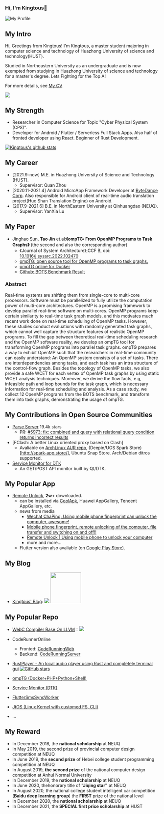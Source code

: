 ### Hi, I'm Kingtous👋

![My Profile](https://img.kingtous.cn/247205aa-163e-4725-8658-8575eafa1886.png)

## My Intro

Hi, Greetings from Kingtous! I'm Kingtous, a master student majoring in computer science and technology of Huazhong University of science and technology(HUST).


Studied in Northeastern University as an undergraduate and is now exempted from studying in Huazhong University of science and technology for a master's degree.
Lets Fighting for the Top A!

For more details, see [My CV](https://cv.kingtous.cn)

<p align="left"> <img src="https://visitor-badge.glitch.me/badge?page_id=kingtous.kingtous" /> </p>

## My Strength

- Researcher in Computer Science for Topic "Cyber Physical System (CPS)".
- Developer for Android / Flutter / Serverless Full Stack Apps. Also half of fronted developer using React. Beginner of Rust Development.

[![Kingtous's github stats](https://github-readme-stats.vercel.app/api?username=Kingtous&theme=blue-green)](https://github.com/Kingtous/github-readme-stats)

## My Career

- [2021.9-now] M.E. in Huazhong University of Science and Technology (HUST).
  - Supervisor: Quan Zhou
- [2020.11-2021.4] Android MicroApp Framework Developer at [ByteDance Corp](https://www.bytedance.com/). Also responsible for Android client of real-time audio translation project(Huo Shan Translation Engine) on Android.
- [2017.9-2021.6] B.E. in NorthEastern University at Qinhuangdao (NEUQ).
  - Supervisor: YanXia Lu

## My Paper

- Jinghao Sun, **Tao Jin** et.al:**《ompTG: From OpenMP Programs to Task Graphs》** (the second and also the corresponding author)
  - 《Journal of System Architecture》,CCF B, doi: [10.1016/j.sysarc.2022.102470](https://doi.org/10.1016/j.sysarc.2022.102470)
  - [ompTG: open source tool for OpenMP programs to task graphs.](https://github.com/Kingtous/OmpTG)
  - [ompTG online for Docker](https://registry.hub.docker.com/r/kingtous/omptg-online)
  - [Github: BOTS Benchmark Result](https://github.com/Kingtous/Bots_Task_Result)

### Abstract
  Real-time systems are shifting them from single-core to multi-core processors. Software must be parallelized to fully utilize the computation power of multi-core architectures. OpenMP is a promising framework to develop parallel real-time software on multi-cores. OpenMP programs keep certain similarity to real-time task graph models, and this motivates much recent work done on real-time scheduling of OpenMP tasks. However, these studies conduct evaluations with randomly generated task graphs, which cannot well capture the structure features of realistic OpenMP programs. To fill the gap between theoretical real-time scheduling research and the OpenMP software reality, we develop an ompTG tool for transforming OpenMP programs into parallel task graphs. ompTG prepares a way to exhibit OpenMP such that the researchers in real-time community can easily understand: An OpenMP system consists of a set of tasks. There are interdependencies among tasks, and each task has an intra structure of the control-flow graph. Besides the topology of OpenMP tasks, we also provide a safe WCET for each vertex of OpenMP task graphs by using static WCET analysis techniques. Moreover, we derive the flow facts, e.g, infeasible path and loop bounds for the task graph, which is necessary information for real-time scheduling and analysis. As a case study, we collect 12 OpenMP programs from the BOTS benchmark, and transform them into task graphs, demonstrating the usage of ompTG.

## My Contributions in Open Source Communities

- [Parse Server](https://github.com/parse-community/parse-server) 19.4k stars
  - PR: [#5973: fix: combined and query with relational query condition returns incorrect results](https://github.com/parse-community/parse-server/pull/7593)
- [FClash: A better Linux oriented proxy based on Clash]
  - Avaliable on [ArchLinux AUR repo](https://aur.archlinux.org/packages/fclash), (Deepin/UOS Spark Store)[http://spark-app.store/], Ubuntu Snap Store. Arch/Debian ditros supported.
- [Service Monitor for DTK](https://github.com/Kingtous/service-monitor-dtk)
  - An GET/POST API monitor built by Qt/DTK.

## My Popular App

- [Remote Unlock](https://rfu.czqu.ren), **2w+** downloaded.
  - can be installed via [CoolApk](https://www.coolapk.com/apk/254589), Huawei AppGallery, Tencent AppGallery, etc.
  - news from media
    - [Wechat ChaPing: Using mobile phone fingerprint can unlock the computer, awesome!](https://weixin.sogou.com/link?url=dn9a_-gY295K0Rci_xozVXfdMkSQTLW6cwJThYulHEtVjXrGTiVgSwmnTjeBYgdRZ6tJ6Wt0gG1ev_kHWr9Z3VqXa8Fplpd9ut5phjYpvd__GC4JuPgNjyzvAljAh1CTkfLwYvlssYKoqv0oMGSAK0BmBzDQVzhHOeAkRhwpiwalXECwcENXHZyXvNxG4BVa7oeGSo-ns-OQqyUml65TTo1MHiu3hvHVKf0X9AQ2u3EoO3oBjVq6Miv_PDoUoDaq9W4sQsb8epthlgeRt7bSzA..&type=2&query=%E8%BF%9C%E7%A8%8B%E8%A7%A3%E9%94%81%20app&token=6D09A8FCBC4B659E3633EEA47B5A3B6536CB6ECB62143EA8&k=37&h=e)
    - [Mobile phone fingerprint, remote unlocking of the computer, file transfer and switching on and off!!](https://weixin.sogou.com/link?url=dn9a_-gY295K0Rci_xozVXfdMkSQTLW6cwJThYulHEtVjXrGTiVgSwmnTjeBYgdRKbvuxuhdkNJev_kHWr9Z3VqXa8Fplpd9oKOlyiD0bdpV3kHPx5zDUsfuusUD0p1QSlQhJSnu92HChoLiF_E3JY-E_ebDd7F8pLHM-FZp3dN6yVM-myVm5k2NCWi9j1FpwQPSDL0CoHCVQLjgKxN9g2yTXWy8KcZeP1qtnPgXnllMp0dB3yuzz-__pgc-5ooamOn3Po2Nz8MO8fIRwtipOg..&type=2&query=%E8%BF%9C%E7%A8%8B%E8%A7%A3%E9%94%81&token=empty&k=67&h=a)
    - [Remote Unlock | Using mobile phone to unlock your computer](https://weixin.sogou.com/link?url=dn9a_-gY295K0Rci_xozVXfdMkSQTLW6cwJThYulHEtVjXrGTiVgSwmnTjeBYgdRKbvuxuhdkNJev_kHWr9Z3VqXa8Fplpd9SI7Jvi7cKFM5U43PLP1jZjKjbLWdRa__20kaklg5K-s8ZuqLDxAxi9obQmVTod7np94SoU82byv2u-JDjEazTr3gU1e-6DUX85-EkbgE0NNugtZ2GlBZMiwBp7oDlSi34-D7qosUOs6wbG_nOHCLECA4n4Jlw-nBRUwEzKHIgNRr1dbZWbKUeQ..&type=2&query=%E8%BF%9C%E7%A8%8B%E8%A7%A3%E9%94%81&token=empty&k=12&h=w)
    - more and more...
  - Flutter version also avaliable (on [Google Play Store](https://play.google.com/store/apps/details?id=com.kingtous.remote_unlock_control)).

## My Blog

- [Kingtous' Blog](https://kingtous.cn): ![](https://github.com/Kingtous/react-learning/actions/workflows/deploy.yml/badge.svg) <img src="https://img.foreverblog.cn/logo_en_default.png" width=100/>

## My Popular Repo

- [WebC Compiler Base On LLVM](https://github.com/Kingtous/WebC-llvm-compiler)：![](https://github.com/Kingtous/Sysy2020-llvm-compiler/actions/workflows/cmake.yml/badge.svg)
- CodeRunnerOnline
  - Fronted: [CodeRunningWeb](https://github.com/Kingtous/Flutter-CodeRunningWeb)
  - Backend: [CodeRunningServer](https://github.com/Kingtous/Flask-CodeRunningServer)
- [RustPlayer - An local audio player using Rust and completely terminal gui](https://github.com/Kingtous/RustPlayer) [![GitHub stars](https://img.shields.io/github/stars/Kingtous/RustPlayer.svg?style=social&label=Star&maxAge=2592000)](https://GitHub.com/Kingtous/RustPlayer/stargazers/)
- [ompTG (Docker+PHP+Python+Shell)](https://github.com/Kingtous/OmpTG)
- [Service Monitor (DTK)](https://github.com/Kingtous/service-monitor-dtk)
- [FlutterSmsSyncWorker](https://github.com/Kingtous/FlutterSmsSyncWorker)
- [JtOS (Linux Kernel with customed FS, CLI)](https://github.com/Kingtous/JtOS)

- ...

## My Reward

- In December 2018, the **national scholarship** at NEUQ
- In May 2019, the second prize of provincial computer design competition at NEUQ
- In June 2019, the **second prize** of Hebei college student programming competition at NEUQ
- In August 2019, **the second prize** of the national computer design competition at Anhui Normal University
- In December 2019, the **national scholarship** at NEUQ
- In June 2020, thehonorary title of **"Jiqing star"** at NEUQ
- In August 2020, the national college student intelligent car competition (**Baidu deep learning group**)  the **FIRST** prize of the national level
- In December 2020, the **national scholarship** at NEUQ
- In December 2021, the **SPECIAL first price scholarship** at HUST
